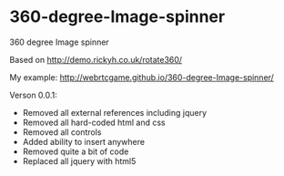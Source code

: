 # 360-degree-Image-spinner
360 degree Image spinner

Based on http://demo.rickyh.co.uk/rotate360/

My example: http://webrtcgame.github.io/360-degree-Image-spinner/

Verson 0.0.1:
* Removed all external references including jquery
* Removed all hard-coded html and css
* Removed all controls
* Added ability to insert anywhere
* Removed quite a bit of code
* Replaced all jquery with html5
